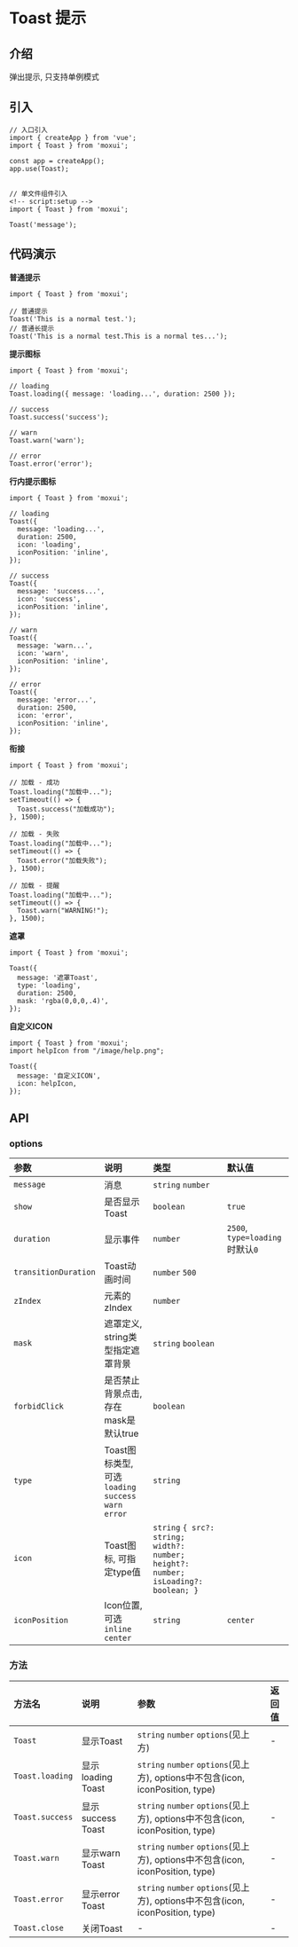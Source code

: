 # Toast 提示

## 介绍
弹出提示, 只支持单例模式

## 引入
```
// 入口引入
import { createApp } from 'vue';
import { Toast } from 'moxui';

const app = createApp();
app.use(Toast);


// 单文件组件引入
<!-- script:setup -->
import { Toast } from 'moxui';

Toast('message');
```

## 代码演示

**普通提示**
```
import { Toast } from 'moxui';

// 普通提示
Toast('This is a normal test.');
// 普通长提示
Toast('This is a normal test.This is a normal tes...');
```

**提示图标**
```
import { Toast } from 'moxui';

// loading
Toast.loading({ message: 'loading...', duration: 2500 });

// success
Toast.success('success');

// warn
Toast.warn('warn');

// error
Toast.error('error');
```

**行内提示图标**
```
import { Toast } from 'moxui';

// loading
Toast({
  message: 'loading...',
  duration: 2500,
  icon: 'loading',
  iconPosition: 'inline',
});

// success
Toast({
  message: 'success...',
  icon: 'success',
  iconPosition: 'inline',
});

// warn
Toast({
  message: 'warn...',
  icon: 'warn',
  iconPosition: 'inline',
});

// error
Toast({
  message: 'error...',
  duration: 2500,
  icon: 'error',
  iconPosition: 'inline',
});
```

**衔接**
```
import { Toast } from 'moxui';

// 加载 - 成功
Toast.loading("加载中...");
setTimeout(() => {
  Toast.success("加载成功");
}, 1500);

// 加载 - 失败
Toast.loading("加载中...");
setTimeout(() => {
  Toast.error("加载失败");
}, 1500);

// 加载 - 提醒
Toast.loading("加载中...");
setTimeout(() => {
  Toast.warn("WARNING!");
}, 1500);
```

**遮罩**
```
import { Toast } from 'moxui';

Toast({
  message: '遮罩Toast',
  type: 'loading',
  duration: 2500,
  mask: 'rgba(0,0,0,.4)',
});
```

**自定义ICON**
```
import { Toast } from 'moxui';
import helpIcon from "/image/help.png";

Toast({
  message: '自定义ICON',
  icon: helpIcon,
});
```

## API

### options
| 参数 | 说明	| 类型 | 默认值 |
| :--- | :--- | :--- | :--- |
| ```message``` | 消息 | ```string``` ```number``` |  |
| ```show``` | 是否显示Toast | ```boolean``` | ```true``` |
| ```duration``` | 显示事件 | ```number``` | ```2500```, ```type=loading```时默认```0``` |
| ```transitionDuration``` | Toast动画时间 | ```number```  ```500```  |  |
| ```zIndex``` | 元素的zIndex | ```number``` |  |
| ```mask``` | 遮罩定义, string类型指定遮罩背景 | ```string``` ```boolean``` |  |
| ```forbidClick``` | 是否禁止背景点击, 存在mask是默认true | ```boolean``` |  |
| ```type``` | Toast图标类型, 可选```loading``` ```success``` ```warn``` ```error``` | ```string``` |  |
| ```icon``` | Toast图标, 可指定type值 | ```string``` ```{ src?: string; width?: number; height?: number; isLoading?: boolean; }``` |  |
| ```iconPosition``` | Icon位置, 可选```inline``` ```center``` | ```string``` | ```center``` |

### 方法
| 方法名 | 说明 | 参数 | 返回值 |
| :--- | :--- | :--- | :--- |
| ```Toast``` | 显示Toast | ```string``` ```number``` ```options```(见上方) | - |
| ```Toast.loading``` | 显示loading Toast | ```string``` ```number``` ```options```(见上方), options中不包含(icon, iconPosition, type) |  | - |
| ```Toast.success``` | 显示success Toast | ```string``` ```number``` ```options```(见上方), options中不包含(icon, iconPosition, type) | - |
| ```Toast.warn``` | 显示warn Toast | ```string``` ```number``` ```options```(见上方), options中不包含(icon, iconPosition, type) | - |
| ```Toast.error``` | 显示error Toast | ```string``` ```number``` ```options```(见上方), options中不包含(icon, iconPosition, type) | - |
| ```Toast.close``` | 关闭Toast | - | - |

